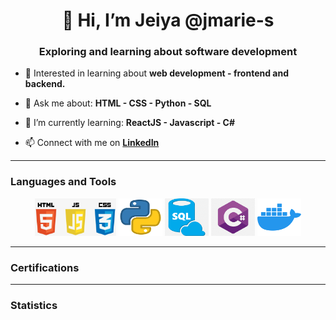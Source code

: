 
<!---
jmarie-s/jmarie-s is a ✨ special ✨ repository because its `README.md` (this file) appears on your GitHub profile.
You can click the Preview link to take a look at your changes.
--->

<div>
  <h1 align="center">👋 Hi, I’m Jeiya @jmarie-s </h1>
  <h3 align="center"> Exploring and learning about software development </h3>
</div>

- 👀 Interested in learning about **web development - frontend and backend.**

- 💬 Ask me about:
        **HTML
        - CSS
        - Python
        - SQL**
        
- 🌱 I’m currently learning: 
        **ReactJS
        - Javascript
        - C#**
        
- 📫 Connect with me on **[LinkedIn](https://www.linkedin.com/in/jeiya-marie-s-12541b188)**

<div align="center">
  <hr>
  <h3 align="left">Languages and Tools</h3>
    <img src="/images/html_css_js.png" alt="htmlCssJs" width="130" height="60">
    <img src="/images/python.png" alt="python" width="70" height="60">
    <img src="/images/sql.png" alt="sql" width="70" height="60">
    <img src="/images/cSharp.png" alt="c#" width="70" height="60">
    <img src="/images/docker.png" alt="docker" width="70" height="60">
  <hr>
  <h3 align="left">Certifications</h3>
<!-- to automate adding badges-->
  <hr>
  <h3 align="left">Statistics</h3>
 </div>
 


